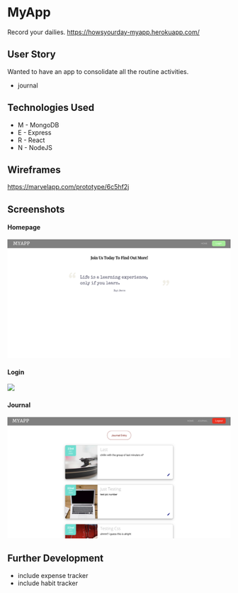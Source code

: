 # MyApp

Record your dailies.
https://howsyourday-myapp.herokuapp.com/

## User Story

Wanted to have an app to consolidate all the routine activities.

- journal

## Technologies Used

- M - MongoDB
- E - Express
- R - React
- N - NodeJS

## Wireframes

https://marvelapp.com/prototype/6c5hf2j

## Screenshots

#### Homepage

<img src="screenshots/homepage.png"/>

#### Login

<img src="screenshots/login.png"/>

#### Journal

<img src="screenshots/journal_list.png"/>

## Further Development

- include expense tracker
- include habit tracker

